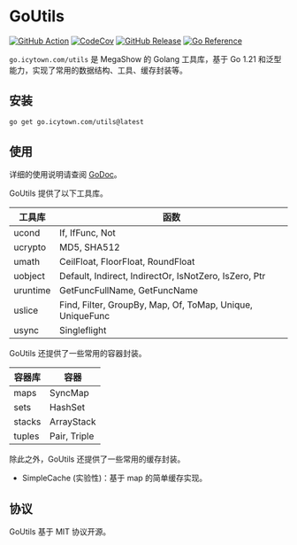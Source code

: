 # GoUtils

[![GitHub Action](https://github.com/MegaShow/goutils/actions/workflows/main.yaml/badge.svg)](https://github.com/MegaShow/goutils/actions/workflows/main.yaml)
[![CodeCov](https://codecov.io/gh/MegaShow/goutils/graph/badge.svg?token=VI2BCE8X5H)](https://codecov.io/gh/MegaShow/goutils)
[![GitHub Release](https://img.shields.io/github/v/release/megashow/goutils)](https://github.com/megashow/goutils/releases)
[![Go Reference](https://pkg.go.dev/badge/go.icytown.com/utils.svg)](https://pkg.go.dev/go.icytown.com/utils)

`go.icytown.com/utils` 是 MegaShow 的 Golang 工具库，基于 Go 1.21 和泛型能力，实现了常用的数据结构、工具、缓存封装等。

## 安装

```sh
go get go.icytown.com/utils@latest
```

## 使用

详细的使用说明请查阅 [GoDoc](https://pkg.go.dev/go.icytown.com/utils)。

GoUtils 提供了以下工具库。

| 工具库 | 函数 |
| -- | -- |
| ucond | If, IfFunc, Not |
| ucrypto | MD5, SHA512 |
| umath | CeilFloat, FloorFloat, RoundFloat |
| uobject | Default, Indirect, IndirectOr, IsNotZero, IsZero, Ptr |
| uruntime | GetFuncFullName, GetFuncName |
| uslice | Find, Filter, GroupBy, Map, Of, ToMap, Unique, UniqueFunc |
| usync | Singleflight |

GoUtils 还提供了一些常用的容器封装。

| 容器库 | 容器 |
| -- | -- |
| maps | SyncMap |
| sets | HashSet |
| stacks | ArrayStack |
| tuples | Pair, Triple |

除此之外，GoUtils 还提供了一些常用的缓存封装。

- SimpleCache (实验性)：基于 map 的简单缓存实现。

## 协议

GoUtils 基于 MIT 协议开源。
